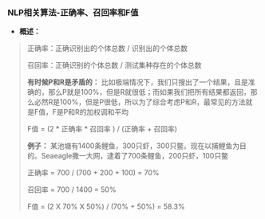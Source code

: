 ### NLP相关算法-正确率、召回率和F值
- **概述：**
> 正确率：正确识别出的个体总数 / 识别出的个体总数
>
> 召回率：正确识别的个体总数 / 测试集种存在的个体总数
>
> **有时候P和R是矛盾的：**
> 比如极端情况下，我们只搜出了一个结果，且是准确的，那么P就是100%，但是R就很低；而如果我们把所有结果都返回，那么必然R是100%，但是P很低，所以为了综合考虑P和R，最常见的方法就是F值，F是P和R的加权调和平均
>
>
> F值 = (2 * 正确率 * 召回率 ) / (正确率 + 召回率)
>
> **例子：**
> 某池塘有1400条鲤鱼，300只虾，300只鳖。现在以捕鲤鱼为目的。Seaeagle撒一大网，逮着了700条鲤鱼，200只虾，100只鳖
>
>正确率 = 700 / (700 + 200 + 100) = 70%
>
>召回率 = 700 / 1400 = 50%
>
>F值 = (2 X 70% X 50%) / (70% + 50%) = 58.3%
>
